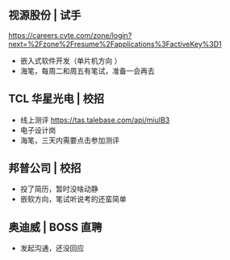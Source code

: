## 视源股份 | 试手

https://careers.cvte.com/zone/login?next=%2Fzone%2Fresume%2Fapplications%3FactiveKey%3D1

- 嵌入式软件开发（单片机方向 ）
- 海笔，每周二和周五有笔试，准备一会再去


## TCL 华星光电 | 校招

- 线上测评 https://tas.talebase.com/api/miuIB3
- 电子设计岗
- 海笔，三天内需要点击参加测评


## 邦普公司 | 校招

- 投了简历，暂时没啥动静
- 嵌软方向，笔试听说考的还蛮简单


## 奥迪威 | BOSS 直聘

- 发起沟通，还没回应